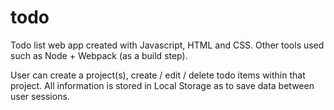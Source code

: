 # todo
Todo list web app created with Javascript, HTML and CSS. Other tools used such as Node + Webpack (as a build step). 

User can create a project(s), create / edit / delete todo items within that project. All information is stored in Local Storage as to save data between user sessions. 
